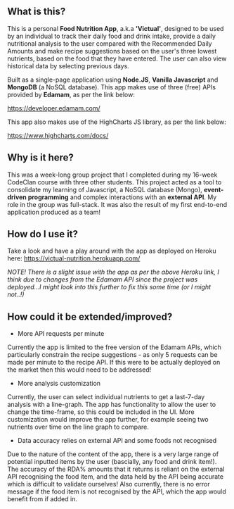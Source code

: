 ## What is this?

This is a personal **Food Nutrition App**, a.k.a **'Victual'**, designed to be used by an individual to track their daily food and drink intake, provide a daily nutritional analysis to the user compared with the Recommended Daily Amounts and make recipe suggestions based on the user's three lowest nutrients, based on the food that they have entered. The user can also view historical data by selecting previous days.

Built as a single-page application using **Node.JS**, **Vanilla Javascript** and **MongoDB** (a NoSQL database). This app makes use of three (free) APIs provided by **Edamam**, as per the link below:

https://developer.edamam.com/

This app also makes use of the HighCharts JS library, as per the link below:

https://www.highcharts.com/docs/

## Why is it here?

This was a week-long group project that I completed during my 16-week CodeClan course with three other students. This project acted as a tool to consolidate my learning of Javascript, a NoSQL database (Mongo), **event-driven programming** and complex interactions with an **external API**. My role in the group was full-stack. It was also the result of my first end-to-end application produced as a team!

## How do I use it?

Take a look and have a play around with the app as deployed on Heroku here:
https://victual-nutrition.herokuapp.com/

_NOTE! There is a slight issue with the app as per the above Heroku link, I think due to changes from the Edamam API since the project was deployed...I might look into this further to fix this some time (or I might not..!)_

## How could it be extended/improved?

- More API requests per minute

Currently the app is limited to the free version of the Edamam APIs, which particularly constrain the recipe suggestions - as only 5 requests can be made per minute to the recipe API. If this were to be actually deployed on the market then this would need to be addressed!

- More analysis customization

Currently, the user can select individual nutrients to get a last-7-day analysis with a line-graph. The app has functionality to allow the user to change the time-frame, so this could be included in the UI. More customization would improve the app further, for example seeing two nutrients over time on the line graph to compare.

- Data accuracy relies on external API and some foods not recognised

Due to the nature of the content of the app, there is a very large range of potential inputted items by the user (bascially, any food and drink item!). The accuracy of the RDA% amounts that it returns is reliant on the external API recognising the food item, and the data held by the API being accurate which is difficult to validate ourselves! Also currently, there is no error message if the food item is not recognised by the API, which the app would benefit from if added in.











